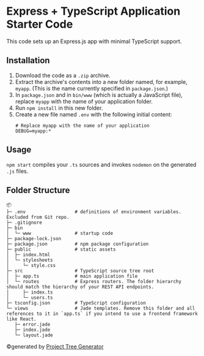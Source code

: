 # Express + TypeScript Application Starter Code

This code sets up an Express.js app with minimal TypeScript support. 

## Installation

1. Download the code as a `.zip` archive.
2. Extract the archive's contents into a new folder named, for example, `myapp`. (This is the name currently specified in `package.json`.)
3. In `package.json` and in `bin/www` (which is actually a JavaScript file), replace `myapp` with the name of your application folder.
4. Run `npm install` in this new folder.
5. Create a new file named `.env` with the following initial content:
   ```env
   # Replace myapp with the name of your application
   DEBUG=myapp:*
   ```

## Usage

`npm start` compiles your `.ts` sources and invokes `nodemon` on the generated `.js` files.

## Folder Structure

```
📦 
├─ .env                  # definitions of environment variables. Excluded from Git repo.
├─ .gitignore
├─ bin
│  └─ www                # startup code
├─ package-lock.json
├─ package.json          # npm package configuration
├─ public                # static assets
│  ├─ index.html
│  └─ stylesheets
│     └─ style.css
├─ src                   # TypeScript source tree root
│  ├─ app.ts             # main application file
│  └─ routes             # Express routers. The folder hierarchy should match the hierarchy of your REST API endpoints.
│     ├─ index.ts
│     └─ users.ts
├─ tsconfig.json         # TypeScript configuration
└─ views                 # Jade templates. Remove this folder and all references to it in `app.ts` if you intend to use a frontend framework like React.
   ├─ error.jade
   ├─ index.jade
   └─ layout.jade
```
©generated by [Project Tree Generator](https://woochanleee.github.io/project-tree-generator)

